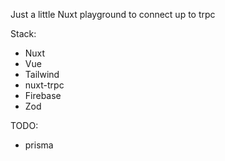 Just a little Nuxt playground to connect up to trpc

Stack:

- Nuxt
- Vue
- Tailwind
- nuxt-trpc
- Firebase
- Zod

TODO:
- prisma
